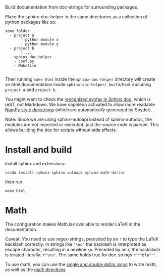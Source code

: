 Build documentation from doc-strings for surrounding packages.

Place the sphinx-doc-helper in the same directories as a collection
of python packages like so:

    some folder
      - project a
           - python module x
           - python module y
      - project b
           - ...
      - sphinx-doc-helper
        - conf.py
        - Makefile
        - ...

Then running `make html` inside the `sphinx-doc-helper` directory
will create an html documentation inside `sphinx-doc-helper/_build/html`
including `project a` and `project b`.

You might want to check the [recognized syntax in Sphinx doc](https://ikerdocs-sphinx.readthedocs.io/syntax/index.html), which is reST, not Markdown.
We have napoleon activated to allow more readable [NumPy style docstrings](https://www.sphinx-doc.org/en/master/usage/extensions/napoleon.html) (which are automatically generated by Spyder).

Note: Since we are using sphinx-autoapi instead of sphinx-autodoc, the modules
are not imported or executed, just the source code is parsed. This allows
building the doc for scripts without side effects.

# Install and build
Install sphinx and extensions:

    conda install sphinx sphinx-autoapi sphinx-math-dollar

then run

    make html

# Math
The configuration makes MathJax available to render LaTeX in the documentation.

Caveat: You need to use regex-strings, preceded by an `r` to type the LaTeX
backlash correctly. In strings like `"\nu"` the backlash is interpreted as
escape character, resulting in a newline `\n`. Preceded by an r, the backslash
is treated literally: `r"\nu"`. The same holds true for doc-strings
`r"""bla"""`.

To use math, you can use the [single and double dollar signs](https://www.sympy.org/sphinx-math-dollar/)
to write math, as well as the [math directives](https://ikerdocs-sphinx.readthedocs.io/syntax/math.html)
